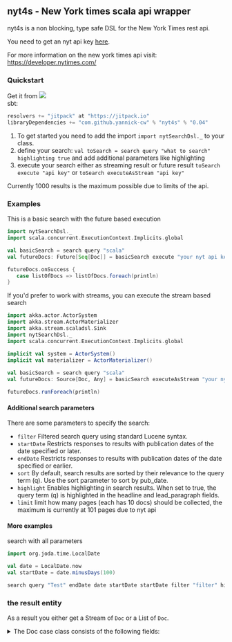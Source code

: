 ## nyt4s - New York times scala api wrapper

nyt4s is a non blocking, type safe DSL for the New York Times rest api.  

You need to get an nyt api key [here](https://developer.nytimes.com/signup).

For more information on the new york times api visit: https://developer.nytimes.com/

### Quickstart

Get it from  [![](https://jitpack.io/v/yannick-cw/nyt4s.svg)](https://jitpack.io/#yannick-cw/nyt4s)  
sbt:
```scala
resolvers += "jitpack" at "https://jitpack.io"
libraryDependencies += "com.github.yannick-cw" % "nyt4s" % "0.04"	
```

 1. To get started you need to add the import `import nytSearchDsl._` to your class.
 2. define your search: `val toSearch = search query "what to search" highlighting true` and add additional parameters like highlighting
 3. execute your search either as streaming result or future result `toSearch execute "api key"` or `toSearch executeAsStream "api key"`
 
Currently 1000 results is the maximum possible due to limits of the api.

### Examples

This is a basic search with the future based execution
```scala
import nytSearchDsl._
import scala.concurrent.ExecutionContext.Implicits.global

val basicSearch = search query "scala"
val futureDocs: Future[Seq[Doc]] = basicSearch execute "your nyt api key here"

futureDocs.onSuccess {
   case listOfDocs => listOfDocs.foreach(println) 
}
```

If you'd prefer to work with streams, you can execute the stream based search
```scala
import akka.actor.ActorSystem
import akka.stream.ActorMaterializer
import akka.stream.scaladsl.Sink
import nytSearchDsl._
import scala.concurrent.ExecutionContext.Implicits.global

implicit val system = ActorSystem()
implicit val materializer = ActorMaterializer()
  
val basicSearch = search query "scala"
val futureDocs: Source[Doc, Any] = basicSearch executeAsStream "your nyt api key here"

futureDocs.runForeach(println)
```


#### Additional search parameters

There are some parameters to specify the search:

 * `filter` Filtered search query using standard Lucene syntax.
 * `startDate` Restricts responses to results with publication dates of the date specified or later.
 * `endDate` Restricts responses to results with publication dates of the date specified or earlier.
 * `sort` By default, search results are sorted by their relevance to the query term (q). Use the sort parameter to sort by pub_date.
 * `highlight` Enables highlighting in search results. When set to true, the query term (q) is highlighted in the headline and lead_paragraph fields.
 * `limit` limit how many pages (each has 10 docs) should be collected, the maximum is currently at 101 pages due to nyt api

#### More examples

search with all parameters
```scala
import org.joda.time.LocalDate

val date = LocalDate.now
val startDate = date.minusDays(100)

search query "Test" endDate date startDate startDate filter "filter" highlight true sort newest limit 5

```

### the result entity

As a result you either get a Stream of `Doc` or a List of `Doc`.  
<details>
 <summary>The Doc case class consists of the following fields:</summary>
 
```scala
 case class Doc(web_url: Option[String],
                snippet: Option[String],
                lead_paragraph: Option[String],
                `abstract`: Option[String],
                print_page: Option[String],
                blog: List[String],
                source: Option[String],
                headline: Headline,
                keywords: List[Keywords],
                pub_date: Option[String],
                document_type: Option[String],
                news_desk: Option[String],
                section_name: Option[String],
                subsection_name: Option[String],
                byline: Byline,
                type_of_material: Option[String],
                _id: Option[String],
               // word_count: Option[String],
                slideshow_credits: Option[String],
                multimedia: List[Multimedia]
               )
```
 
 Where:
 
```scala
 case class Headline(main: Option[String], kicker: Option[String])
 
 case class Keywords(rank: Option[String], name: Option[String], value: Option[String])
 
 case class Person(organization: Option[String], role: Option[String], firstname: Option[String], rankt: Option[String], lastname: Option[String])
 
 case class Byline(original: Option[String], person: List[Person])
 
 case class Multimedia(url: Option[String],
                       format: Option[String],
                       height: Int,
                       width: Int,
                       `type`: Option[String],
                       subtype: Option[String],
                       caption: Option[String],
                       copyright: Option[String])
```
 </details>
